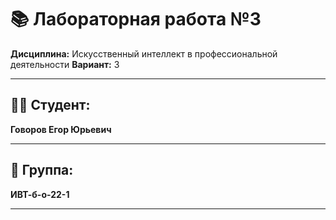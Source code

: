 # 📚 Лабораторная работа №3

**Дисциплина:** Искусственный интеллект в профессиональной деятельности
**Вариант:** 3  

---

## 👨‍🎓 Студент:  
**Говоров Егор Юрьевич**  

---

## 👥 Группа:  
**ИВТ-б-о-22-1**  

---
